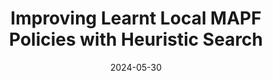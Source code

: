 ---
title: "Improving Learnt Local MAPF Policies with Heuristic Search"
collection: publications
category: conferences
permalink: /publication/2024-05-30icaps
excerpt: 'Using heuristic search to post-process the outputs of ML MAPF systems. We found that this approach significantly improved the scalability of ML methods!'
date: 2024-05-30
venue: 'ICAPS'
paperurl: 'https://ojs.aaai.org/index.php/ICAPS/article/view/31522'
citation: 'Veerapaneni, R., Wang, Q., <b>Ren, K.</b>, Jakobsson, A., Li, J., & Likhachev, M. (2024, May). Improving Learnt Local MAPF Policies with Heuristic Search. In Proceedings of the International Conference on Automated Planning and Scheduling (Vol. 34, pp. 597-606).'
---